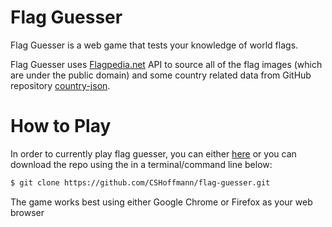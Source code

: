 # Flag Guesser

Flag Guesser is a web game that tests your knowledge of world flags. 

Flag Guesser uses [Flagpedia.net](https://flagpedia.net/download/icons) API to 
source all of the flag images (which are under the public domain) and some country 
related data from GitHub repository [country-json](https://github.com/samayo/country-json).

# How to Play

In order to currently play flag guesser, you can either [here](https://cshoffmann.github.io/flag-guesser/)
or you can download the repo using the in a terminal/command line below:

```bash
$ git clone https://github.com/CSHoffmann/flag-guesser.git
```

The game works best using either Google Chrome or Firefox as your web browser
